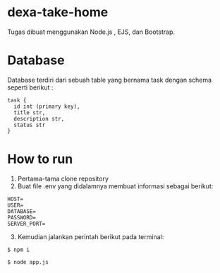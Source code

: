 # dexa-take-home
Tugas dibuat menggunakan Node.js , EJS, dan Bootstrap.

# Database
Database terdiri dari sebuah table yang bernama task dengan schema seperti berikut :
```
task {
  id int (primary key),
  title str,
  description str,
  status str
}
```

# How to run
1. Pertama-tama clone repository
2. Buat file .env yang didalamnya membuat informasi sebagai berikut:
```
HOST=
USER=
DATABASE=
PASSWORD=
SERVER_PORT=
```
3. Kemudian jalankan perintah berikut pada terminal:
```
$ npm i

$ node app.js
```
